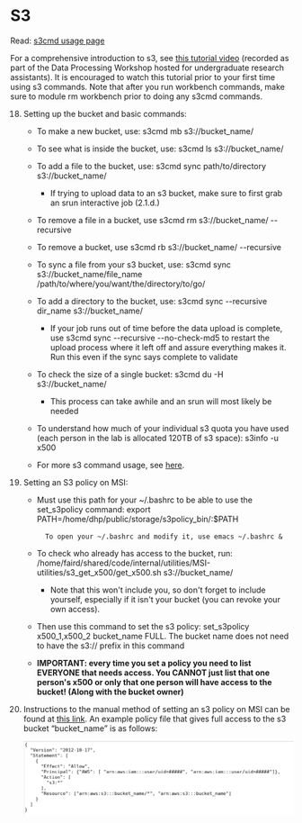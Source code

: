 # S3

Read: [s3cmd usage page](https://s3tools.org/usage)


For a comprehensive introduction to s3, see [this tutorial video](https://drive.google.com/drive/folders/1Oz3i5lbld5VmXGdhWagOMWYOIJmgrJA4) (recorded as part of the Data Processing Workshop hosted for undergraduate research assistants). It is encouraged to watch this tutorial prior to your first time using s3 commands. Note that after you run workbench commands, make sure to module rm workbench prior to doing any s3cmd commands.



18. Setting up the bucket and basic commands:

    - To make a new bucket, use: s3cmd mb s3://bucket_name/

    - To see what is inside the bucket, use: s3cmd ls s3://bucket_name/

    - To add a file to the bucket, use: s3cmd sync path/to/directory s3://bucket_name/

        - If trying to upload data to an s3 bucket, make sure to first grab an srun interactive job (2.1.d.)

    - To remove a file in a bucket, use s3cmd rm s3://bucket_name/ --recursive 

    - To remove a bucket, use s3cmd rb s3://bucket_name/ --recursive 

    - To sync a file from your s3 bucket, use: s3cmd sync s3://bucket_name/file_name /path/to/where/you/want/the/directory/to/go/

    - To add a directory to the bucket, use: s3cmd sync --recursive dir_name s3://bucket_name/ 

        - If your job runs out of time before the data upload is complete, use s3cmd sync --recursive --no-check-md5 to restart the upload process where it left off and assure 
        everything makes it. Run this even if the sync says complete to validate

    - To check the size of a single bucket: s3cmd du -H s3://bucket_name/

        - This process can take awhile and an srun will most likely be needed

    - To understand how much of your individual s3 quota you have used (each person in the lab is allocated 120TB of s3 space): s3info -u x500

    - For more s3 command usage, see [here](https://s3tools.org/usage).
    
78. Setting an S3 policy on MSI:

    - Must use this path for your ~/.bashrc to be able to use the set_s3policy command: export PATH=/home/dhp/public/storage/s3policy_bin/:$PATH 

            To open your ~/.bashrc and modify it, use emacs ~/.bashrc &

    - To check who already has access to the bucket, run: /home/faird/shared/code/internal/utilities/MSI-utilities/s3_get_x500/get_x500.sh s3://bucket_name/ 

        - Note that this won't include you, so don't forget to include yourself, especially if it isn't your bucket (you can revoke your own access).

    - Then use this command to set the s3 policy: set_s3policy x500_1,x500_2  bucket_name FULL. The bucket name does not need to have the s3:// prefix in this command 

    - **IMPORTANT: every time you set a policy you need to list EVERYONE that needs access. You CANNOT just list that one person's x500 or only that one person will have access to the bucket! (Along with the bucket owner)**

20. Instructions to the manual method of setting an s3 policy on MSI can be found at [this link](https://www.msi.umn.edu/support/faq/how-do-i-use-s3-buckets-share-data-tier-2-storage-other-users). An example policy file that gives full access to the s3 bucket  “bucket_name” is as follows:

    ![Example s3 policy](img/s3-policy.png)